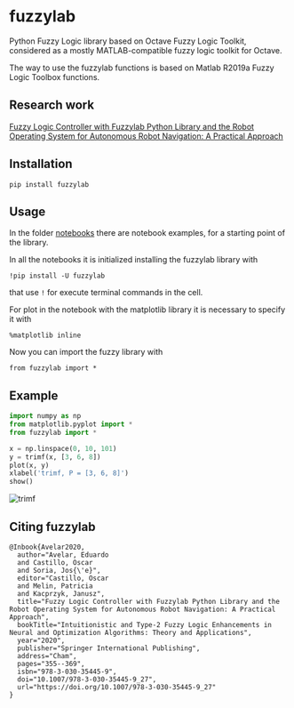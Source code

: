 # fuzzylab
Python Fuzzy Logic library based on Octave Fuzzy Logic Toolkit, considered as a mostly MATLAB-compatible fuzzy logic toolkit for Octave.

The way to use the fuzzylab functions is based on Matlab R2019a Fuzzy Logic Toolbox functions.


## Research work

[Fuzzy Logic Controller with Fuzzylab Python Library and the Robot Operating System for Autonomous Robot Navigation: A Practical Approach](https://doi.org/10.1007/978-3-030-35445-9_27)

## Installation

```
pip install fuzzylab
```

## Usage

In the folder [notebooks](https://github.com/ITTcs/fuzzylab/tree/master/notebooks) there are notebook examples, for a starting point of the library.

In all the notebooks it is initialized installing the fuzzylab library with 

```
!pip install -U fuzzylab
```

that use `!` for execute terminal commands in the cell.

For plot in the notebook with the matplotlib library it is necessary to specify it with

```
%matplotlib inline
```

Now you can import the fuzzy library with

```
from fuzzylab import *
```

## Example

```python
import numpy as np
from matplotlib.pyplot import *
from fuzzylab import *

x = np.linspace(0, 10, 101)
y = trimf(x, [3, 6, 8])
plot(x, y)
xlabel('trimf, P = [3, 6, 8]')
show()
```

![trimf](https://raw.githubusercontent.com/ITTcs/fuzzylab/master/images/trimf.png)

## Citing fuzzylab

    @Inbook{Avelar2020,
      author="Avelar, Eduardo
      and Castillo, Oscar
      and Soria, Jos{\'e}",
      editor="Castillo, Oscar
      and Melin, Patricia
      and Kacprzyk, Janusz",
      title="Fuzzy Logic Controller with Fuzzylab Python Library and the Robot Operating System for Autonomous Robot Navigation: A Practical Approach",
      bookTitle="Intuitionistic and Type-2 Fuzzy Logic Enhancements in Neural and Optimization Algorithms: Theory and Applications",
      year="2020",
      publisher="Springer International Publishing",
      address="Cham",
      pages="355--369",
      isbn="978-3-030-35445-9",
      doi="10.1007/978-3-030-35445-9_27",
      url="https://doi.org/10.1007/978-3-030-35445-9_27"
    }
